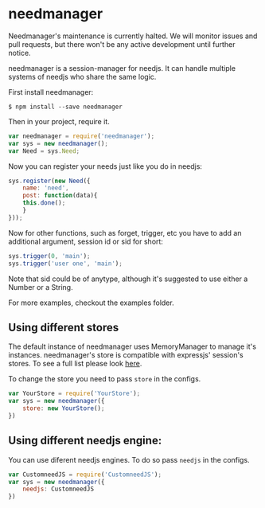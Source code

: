# needmanager

Needmanager's maintenance is currently halted. We will monitor issues and pull requests, but there won't be any active development until further notice.

needmanager is a session-manager for needjs. It can handle multiple systems of needjs who share the same logic.

First install needmanager:
```
$ npm install --save needmanager
```

Then in your project, require it.

``` javascript
var needmanager = require('needmanager');
var sys = new needmanager();
var Need = sys.Need;
```

Now you can register your needs just like you do in needjs:
``` javascript
sys.register(new Need({
    name: 'need',
    post: function(data){
    this.done();
    }
}));
```

Now for other functions, such as forget, trigger, etc you have to add an additional argument, session id or sid for short:

``` javascript
sys.trigger(0, 'main');
sys.trigger('user one', 'main');
```

Note that sid could be of anytype, although it's suggested to use either a Number or a String.

For more examples, checkout the examples folder.

## Using different stores
The default instance of needmanager uses MemoryManager to manage it's instances. needmanager's store is compatible with expressjs' session's stores. To see a full list please look [here](https://github.com/expressjs/session#compatible-session-stores).

To change the store you need to pass `store` in the configs.
``` javascript
var YourStore = require('YourStore');
var sys = new needmanager({
    store: new YourStore();
})
```

## Using different needjs engine:
You can use diferent needjs engines. To do so pass `needjs` in the configs.
``` javascript
var CustomneedJS = require('CustomneedJS');
var sys = new needmanager({
    needjs: CustomneedJS
})
```
